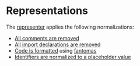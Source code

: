 # Representations

The [representer][representer] applies the following normalizations:

- [All comments are removed][remove-comments]
- [All import declarations are removed][remove-import-declarations]
- [Code is formatted][format-code] using [fantomas][fantomas]
- [Identifiers are normalized to a placeholder value][normalize-identifiers]

[representer]: https://github.com/exercism/fsharp-representer
[fantomas]: https://fsprojects.github.io/fantomas/docs/index.html
[remove-comments]: https://exercism.org/docs/tracks/fsharp/representer-normalizations#h-remove-comments
[remove-import-declarations]: https://exercism.org/docs/tracks/fsharp/representer-normalizations#h-remove-import-declarations
[format-code]: https://exercism.org/docs/tracks/fsharp/representer-normalizations#h-format-code
[normalize-identifiers]: https://exercism.org/docs/tracks/fsharp/representer-normalizations#h-normalize-identifiers
